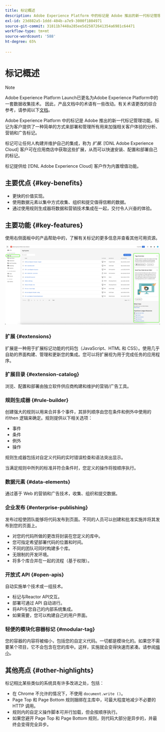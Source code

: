 ```yaml
---
title: 标记概述
description: Adobe Experience Platform 中的标记是 Adobe 推出的新一代标记管理功能。标记为客户提供了一种简单的方式来部署和管理所有用来加强相关客户体验的分析、营销和广告标记。
exl-id: 23d882a5-1ddd-404b-a7e9-3000f1804971
source-git-commit: 31811b7448a285ee5d25872641354a6981c64471
workflow-type: tm+mt
source-wordcount: '588'
ht-degree: 65%

---
```


# 标记概述

>[!NOTE]
>
>Adobe Experience Platform Launch已更名为Adobe Experience Platform中的一套数据收集技术。 因此，产品文档中的术语有一些改动。有关术语更改的综合参考，请参阅以下[文档](./term-updates.md)。

Adobe Experience Platform 中的标记是 Adobe 推出的新一代标记管理功能。标记为客户提供了一种简单的方式来部署和管理所有用来加强相关客户体验的分析、营销和广告标记。

标记可让任何人构建并维护自己的集成，称为 *扩展*. [!DNL Adobe Experience Cloud] 客户可在应用商店中获取这些扩展，从而可以快速安装、配置和部署自己的标记。

标记提供给 [!DNL Adobe Experience Cloud] 客户作为内置增值功能。

## 主要优点 {#key-benefits}

* 更快的价值实现。
* 使用数据元素以集中方式收集、组织和提交值得信赖的数据。
* 通过使用规则生成器将数据和营销技术集成在一起，交付令人兴奋的体验。

## 主要功能 {#key-features}

使用右侧面板中的产品帮助中的，了解有关标记的更多信息并查看其他可用资源。

![数据收集UI中的标记属性。](./images/ui/tags-overview/tags-properties.png)

### 扩展 {#extensions}

扩展是一种用于扩展标记功能的代码包（JavaScript、HTML 和 CSS）。使用几乎自助的界面构建、管理和更新您的集成。您可以将扩展视为用于完成任务的应用程序。

### 扩展目录 {#extension-catalog}

浏览、配置和部署由独立软件供应商构建和维护的营销/广告工具。

### 规则生成器 {#rule-builder}

创建强大的规则以用来合并多个事件，其排列顺序由您在条件和例外中使用的 if/then 逻辑来确定。规则提供以下相关选项：

* 事件
* 条件
* 例外
* 操作

规则生成器包括对自定义代码的实时错误检查和语法突出显示。

当满足规则中所列的标准并符合条件时，您定义的操作将按顺序执行。

### 数据元素 {#data-elements}

通过基于 Web 的营销和广告技术，收集、组织和提交数据。

### 企业发布 {#enterprise-publishing}

发布过程使团队能够将代码发布到页面。不同的人员可以创建和批准实施并将其发布到您的页面上。

* 对您的代码所做的更改将封装在您定义的库中。
* 您可指定希望部署代码的位置和时间。
* 不同的团队可同时构建多个库。
* 无限制的开发环境。
* 将多个库合并在一起的流程（基于权限）。

### 开放式 API {#open-apis}

自动实施单个技术或一组技术。

* 标记与Reactor API交互。
* 部署可通过 API 自动进行。
* 将API与您自己的内部系统集成。
* 如果需要，您可以构建自己的用户界面。

### 轻便的模块化容器标记 {#modular-tag}

您的容器的内容将被缩小，包括您的自定义代码。一切都是模块化的。如果您不需要某个项目，它不会包含在您的库中。这样，实施就会变得快速而紧凑。请参阅[缩小](./ui/publishing/builds.md)。

## 其他亮点 {#other-highlights}

标记相比某些类似的系统具有许多改进之处，包括：

* 在 Chrome 不允许的情况下，不使用 `document.write ()`。
* Page Top 和 Page Bottom 规则捆绑在主库中，可最大程度地减少不必要的 HTTP 调用。
* 规则内的自定义操作脚本可并行加载，但会按顺序执行。
* 如果您避开 Page Top 和 Page Bottom 规则，则代码大部分是异步的，并最终会变得完全异步。
